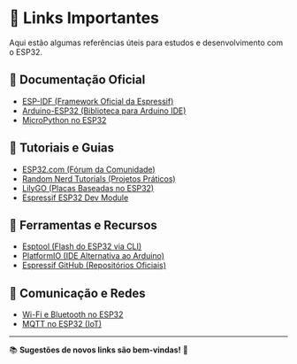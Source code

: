 # 📌 Links Importantes  

Aqui estão algumas referências úteis para estudos e desenvolvimento com o ESP32.  

## 🔹 Documentação Oficial  
- [ESP-IDF (Framework Oficial da Espressif)](https://docs.espressif.com/projects/esp-idf/en/latest/)  
- [Arduino-ESP32 (Biblioteca para Arduino IDE)](https://github.com/espressif/arduino-esp32)  
- [MicroPython no ESP32](https://docs.micropython.org/en/latest/esp32/tutorial/intro.html)  

## 🔹 Tutoriais e Guias  
- [ESP32.com (Fórum da Comunidade)](https://www.esp32.com/)  
- [Random Nerd Tutorials (Projetos Práticos)](https://randomnerdtutorials.com/)  
- [LilyGO (Placas Baseadas no ESP32)](https://github.com/Xinyuan-LilyGO)
- [Espressif ESP32 Dev Module](https://docs.platformio.org/en/latest/boards/espressif32/esp32dev.html#espressif-esp32-dev-module)  

## 🔹 Ferramentas e Recursos  
- [Esptool (Flash do ESP32 via CLI)](https://github.com/espressif/esptool)  
- [PlatformIO (IDE Alternativa ao Arduino)](https://platformio.org/)  
- [Espressif GitHub (Repositórios Oficiais)](https://github.com/espressif)  

## 🔹 Comunicação e Redes  
- [Wi-Fi e Bluetooth no ESP32](https://docs.espressif.com/projects/esp-idf/en/latest/esp32/api-reference/network/index.html)  
- [MQTT no ESP32 (IoT)](https://randomnerdtutorials.com/esp32-mqtt-publish-subscribe-arduino-ide/)  

---

📚 **Sugestões de novos links são bem-vindas!** 🚀  
